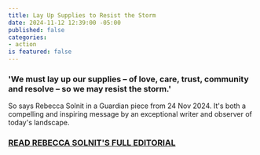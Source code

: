 ```yaml
---
title: Lay Up Supplies to Resist the Storm
date: 2024-11-12 12:39:00 -05:00
published: false
categories:
- action
is featured: false
---
```


### 'We must lay up our supplies – of love, care, trust, community and resolve – so we may resist the storm.'

So says Rebecca Solnit in a Guardian piece from 24 Nov 2024.  It's both a compelling and inspiring message by an exceptional writer and observer of today's landscape.

### [READ REBECCA SOLNIT'S FULL EDITORIAL](https://www.theguardian.com/world/2024/nov/09/authoritarians-like-trump-love-fear-defeatism-surrender-do-not-give-them-what-they-want?utm_term=672f5cedb6ced9852086c1670db0214e&utm_campaign=GuardianTodayUS&utm_source=esp&utm_medium=Email&CMP=GTUS_email)



